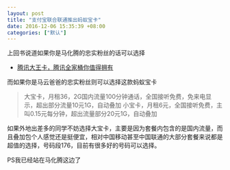 ```yaml
---
layout: post
title: "支付宝联合联通推出蚂蚁宝卡"
date: 2016-12-06 15:35:39 +08:00
categories: ["默认"]
---
```


上回书说道如果你是马化腾的忠实粉丝的话可以选择

+   [腾讯大王卡，腾讯全家桶你值得拥有](https://www.imsun.pw/card-king-of-tencent-tencent-bucket-you-deserve.html)

而如果你是马云爸爸的忠实粉丝则可以选择这款蚂蚁宝卡

> 大宝卡，月租36，2G国内流量100分钟通话，全国接听免费，免来电显示，超出部分流量10元1G，自动叠加 小宝卡，月租6元，全国接听免费，主叫0.15元每分钟，超出流量部分20元1G，自动叠加

如果外地出差多的同学不妨选择大宝卡，主要是因为套餐内包含的是国内流量，而且叠加包个人感觉还是挺便宜，相对中国移动甚至中国联通的大部分套餐来说都是超值的选择，号码段176，目前有很多好的号码可以选择。

PS我已经站在马化腾这边了